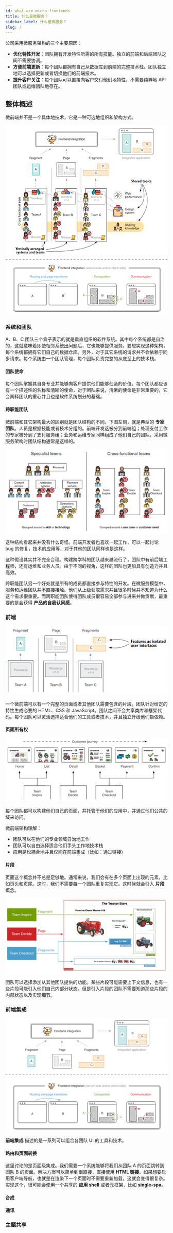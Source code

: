 ```yaml
---
id: what-are-micro-frontends
title: 什么是微服务？
sidebar_label: 什么是微服务？
slug: /
---
```


公司采用微服务架构的三个主要原因：

- **优化特性开发**：团队拥有开发特性所需的所有技能。独立的前端和后端团队之间不需要协调。
- **方便前端更新**：每个团队都拥有自己从数据库到前端的完整技术栈。团队独立地可以选择更新或者切换他们的前端技术。
- **提升客户关注**：每个团队可以直接向客户交付他们地特性，不需要纯粹地 API 团队或运维团队地存在。

## 整体概述

微前端并不是一个具体地技术，它是一种可选地组织和架构方式。

![img](../static/img/what-are-micro-frontends/figure-1.1.png)

### 系统和团队

A、B、C 团队三个盒子表示的就是垂直组织的软件系统。其中每个系统都是自治的，这就意味着即使相邻系统出问题后，它也能够提供服务。要想实现这种架构，每个系统都拥有它们自己的数据仓库。另外，对于其它系统的请求并不会依赖于同步请求。每个系统由一个团队管理，每个团队负责完整的从底至上的技术栈。

#### 团队使命

每个团队掌握其自身专业并能够向客户提供他们能够创造的价值。每个团队都应该有一个描述性的名称和清晰的使命，对于团队来说，清晰的使命是非常重要的，它会阐释团队的重心并且也是软件系统划分的基础。

#### 跨职能团队

微前端和其它架构最大的区别就是团队结构的不同。下图左侧，就是典型的 **专家团队**。人员是根据技能或者技术分组的。前端开发这被分到前端组；处理支付工作的专家被分到了支付服务组；业务和运维专家同样组成了他们自己的团队。采用微服务架构时团队结构通常是这样的。

![img](../static/img/what-are-micro-frontends/figure-1.3.png)

这种结构看起来并没有什么奇怪。前端开发者也喜欢一起工作，可以一起讨论 bug 的修复，技术的应用等，对于其他的团队同样也是这样。

这种假设其实并不完全合理。构建跨学科的团队越来越流行了，团队中有前后端工程师，还有运维和业务人员。由于不同的视角，这样的团队也更加具有创造力并且高效。

跨职能团队另一个好处就是所有的成员都直接参与特性的开发。在微服务模型中，服务和运维团队并不直接接触。他们从上级获取需求并且很多时候并不知道为什么这个需求很重要。而跨职能团队使得团队成员很容易全部参与进来并做贡献，最重要的是会获得 **产品的自我认同感**。

### 前端

![img](../static/img/what-are-micro-frontends/figure-1.4.png)

一个微前端可以有一个完整的页面或者其他团队需要包含的片段。团队针对给定的特性生成必要的 HTML、CSS 和 JavaScript。团队之间不会共享类库和框架代码。每个团队可以灵活选择适合他们的工具或者技术，并且独立升级他们额依赖。

#### 页面所有权

![img](../static/img/what-are-micro-frontends/figure-1.5.png)

每个团队都可以构建他们自己的页面，并托管于他们的应用中，并通过他们公共的域来访问。

微前端架构理解：

- 团队可以在他们的专业领域自治地工作
- 团队可以自由选择适合他们手头工作地技术栈
- 应用是松耦合地并且仅能在前端集成（比如：通过链接）

#### 片段

页面这个概念并不总是足够地。通常来说，我们会有在多个页面上出现的元素，比如页头和页尾。这时，我们不需要每一个团队重复实现它。这时候就会引入 **片段** 概念。

![img](../static/img/what-are-micro-frontends/figure-1.6.png)

团队可以选择添加从其他团队提供的功能。某些片段可能需要上下文信息，也有一些片段可能引入他们自己内部分状态。但是引入片段的团队不需要知道那些片段的内部状态以及实现细节。

### 前端集成

![img](../static/img/what-are-micro-frontends/figure-1.7.png)

**前端集成** 描述的是一系列可以组合各团队 UI 的工具和技术。

#### 路由和页面转换

这里讨论的是页面级集成。我们需要一个系统能够将我们从团队 A 的页面跳转到团队 B 的页面。解决方案可以简单到很直接，直接使用 **HTML 链接**。如果想要启用客户端导航，也就是在渲染下一个页面时不需要重新加载，这就会变得很复杂。实现这个，很可能会使用一个共享的 **应用 shell** 或者元框架，比如 **single-spa**。

#### 合成

#### 通讯

### 主题共享

